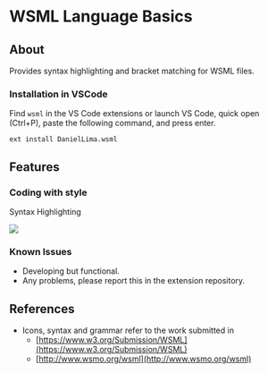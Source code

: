 # WSML Language Basics

## About

Provides syntax highlighting and bracket matching for WSML files.

### Installation in VSCode

Find `wsml` in the VS Code extensions or launch VS Code, quick open (Ctrl+P), paste the following command, and press enter.

    ext install DanielLima.wsml

## Features

### Coding with style

Syntax Highlighting

<img src="https://github.com/devdaniellima/wsml-vscode/blob/master/images/example.png?raw=true" />

### Known Issues
- Developing but functional.
- Any problems, please report this in the extension repository.

## References
- Icons, syntax and grammar refer to the work submitted in 
    - [https://www.w3.org/Submission/WSML](https://www.w3.org/Submission/WSML)
    - [http://www.wsmo.org/wsml](http://www.wsmo.org/wsml)